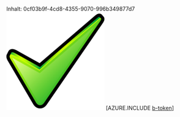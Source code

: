 Inhalt: 0cf03b9f-4cd8-4355-9070-996b349877d7![Bild](9f5cdd7a-f7bf-44be-a537-4ac988d6c0de.png)
[AZURE.INCLUDE [b-token](2308829f-df9e-49b8-a8de-564db6e57649.md)]
